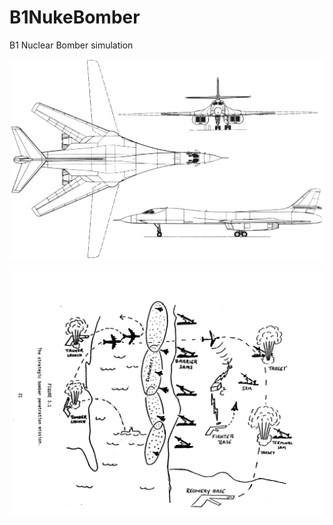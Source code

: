 # B1NukeBomber
 B1 Nuclear Bomber simulation 

![B-1 Lancer](docs\rockwell-b1b.gif)

![The strategic bomber penetration mission](docs\SumatraPDF_2022-03-07_21-17-08.png)
